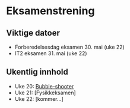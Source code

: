 # Eksamenstrening

## Viktige datoer

- Forberedelsesdag eksamen 30. mai (uke 22)
- IT2 eksamen 31. mai (uke 22)


## Ukentlig innhold

- Uke 20: [Bubble-shooter](./bubble-shooter/)
- Uke 21: [Fysikkeksamen]
- Uke 22: [kommer...]
